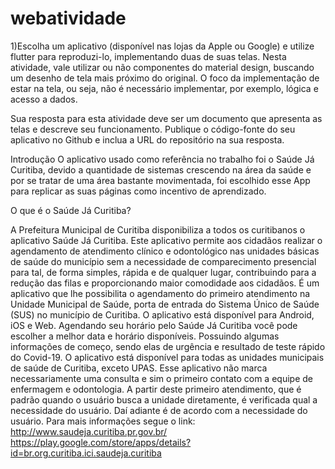# webatividade
1)Escolha um aplicativo (disponível nas lojas da Apple ou Google) e utilize flutter para reproduzi-lo, 
implementando duas de suas telas. Nesta atividade, vale utilizar ou não componentes do material design, 
buscando um desenho de tela mais próximo do original. O foco da implementação de estar na tela, ou seja, 
não é necessário implementar, por exemplo, lógica e acesso a dados.

Sua resposta para esta atividade deve ser um documento que apresenta as telas e descreve seu funcionamento. 
Publique o código-fonte do seu aplicativo no Github e inclua a URL do repositório na sua resposta.

Introdução
O aplicativo usado como referência no trabalho foi o Saúde Já Curitiba, devido a quantidade de sistemas crescendo na área da saúde e por se tratar de uma área bastante movimentada, foi escolhido esse App para replicar as suas páginas como incentivo de aprendizado.

O que é o Saúde Já Curitiba?

A Prefeitura Municipal de Curitiba disponibiliza a todos os curitibanos o aplicativo Saúde Já Curitiba. Este aplicativo permite aos cidadãos realizar o agendamento de atendimento clínico e odontológico nas unidades básicas de saúde do município sem a necessidade de comparecimento presencial para tal, de forma simples, rápida e de qualquer lugar, contribuindo para a redução das filas e proporcionando maior comodidade aos cidadãos.
É um aplicativo que lhe possibilita o agendamento do primeiro atendimento na Unidade Municipal de Saúde, porta de entrada do Sistema Único de Saúde (SUS) no município de Curitiba. O aplicativo está disponível para Android, iOS e Web.
Agendando seu horário pelo Saúde Já Curitiba você pode escolher a melhor data e horário disponíveis. Possuindo algumas informações de começo, sendo elas de urgência e resultado de teste rápido do Covid-19.
O aplicativo está disponível para todas as unidades municipais de saúde de Curitiba, exceto UPAS. Esse aplicativo não marca necessariamente uma consulta e sim o primeiro contato com a equipe de enfermagem e odontologia. A partir deste primeiro atendimento, que é padrão quando o usuário busca a unidade diretamente, é verificada qual a necessidade do usuário. Daí adiante é de acordo com a necessidade do usuário.
Para mais informações segue o link: http://www.saudeja.curitiba.pr.gov.br/
https://play.google.com/store/apps/details?id=br.org.curitiba.ici.saudeja.curitiba

